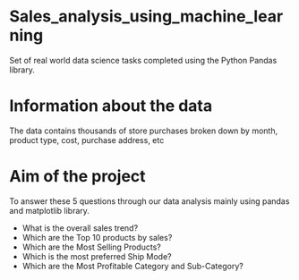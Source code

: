 # Sales_analysis_using_machine_learning
Set of real world data science tasks completed using the Python Pandas library.

# Information about the data
The data contains thousands of store purchases broken down by month, product type, cost, purchase address, etc

# Aim of the project
To answer these 5 questions through our data analysis mainly using pandas and matplotlib library.

- What is the overall sales trend?
- Which are the Top 10 products by sales?
- Which are the Most Selling Products?
- Which is the most preferred Ship Mode?
- Which are the Most Profitable Category and Sub-Category? 
